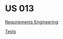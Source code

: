 # US 013 


[Requirements Engineering](01.requirements-engineering/requisits)

[Tests](02.tests/tests.md)

